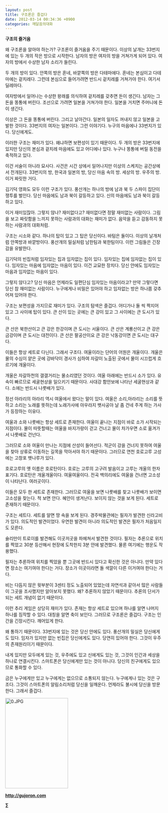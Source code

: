 ```yaml
---
layout: post
title: 구조론은 즐겁다
date: 2012-03-14 00:34:36 +0900
categories: 깨달음의대화
---
```

  
**구조의 즐거움** 

왜 구조론을 알아야 하는가? 구조론이 즐거움을 주기 때문이다. 이상의 날개는 33번지에 있는 두 개의 작은 방으로 시작한다. 남자의 방은 여자의 방을 거쳐가게 되어 있다. 여자의 방에서 수상한 남자 소리가 들린다. 

두 개의 방이 있다. 안쪽의 방은 혼네, 바깥쪽의 방은 다테마에다. 혼네는 본심이고 다테마에는 겉치레다. 그런데 본심으로 들어가려면 반드시 겉치레를 거쳐가야 한다. 여기서 딜레마다. 

여자방에서 일어나는 수상한 왕래를 의식하여 겉치레를 갖추면 돈이 생긴다. 남자는 그 돈을 똥통에 버린다. 조선으로 가려면 일본을 거쳐가야 한다. 일본을 거치면 주머니에 돈이 생긴다. 

이상은 그 돈을 똥통에 버린다. 그리고 날아간다. 일본의 일자도 꺼내지 않고 일본을 고발한 것이다. 33번지의 여자는 일본이다. 그런 이야기다. 누구의 마음에나 33번지가 있다. 당신에게도. 

이러한 구조는 재미가 있다. 왜냐하면 보편성이 있기 때문이다. 두 개의 방은 33번지에 있지만 당신의 본심과 겉치레 마음에도 있고 어디에나 있다. 누구나 똥통에 버릴 동전을 축적하고 있다. 

이건 서술이 아니라 묘사다. 사건은 시간 상에서 일어나지만 이상의 스케치는 공간상에서 전개된다. 33번지의 방, 한국과 일본의 방, 당신 마음 속의 방. 세상의 방. 우주의 방. 이거 짜릿한 거다. 

김기덕 영화도 모두 이런 구조가 있다. 풍산개는 하나의 방에 남과 북 두 스파이 집단이 쟁투를 벌인다. 당신 마음에도 남과 북이 갈등하고 있다. 신의 마음에도 남과 북이 갈등하고 있다. 

이거 재미있잖아. 그렇지 않나? 재미없다고? 재미없다면 정말 재미없는 사람이다. 그림을 보고 짜릿함을 느끼지 못하는 사람과의 대화는 재미가 없다. 음악을 듣고 감동하지 못하는 사람과의 대화처럼. 

구조는 시소와 같다. 하나의 탑이 있고 그 탑은 당신이다. 바텀은 둘이다. 이상의 날개처럼 안쪽방과 바깥방이다. 풍산개의 밀실처럼 남한팀과 북한팀이다. 이런 그림들은 긴장감을 유발한다. 

김기덕의 빈집처럼 임자있는 집과 임자없는 집이 있다. 임자있는 집에 임자없는 집이 있다. 임자있는 마음에 임자없는 마음이 있다. 이건 교묘한 장치다. 당신 안에도 임자있는 마음과 임자없는 마음이 있다. 

그렇지 않다고? 당신 마음은 언제라도 일편단심 임자있는 마음이라고? 만약 그렇다면 당신 참 재미없는 사람이다. 누구에게나 비밀은 있어야 하고 임자없는 방은 하나쯤 갖추어져 있어야 한다. 

구조는 보편성을 가지므로 재미가 있다. 구조의 탐색은 즐겁다. 어디가나 둘 씩 짝지어 있고 그 사이에 탑이 있다. 큰 산이 있는 곳에는 큰 강이 있고 그 사이에는 큰 도시가 있다. 

큰 산은 북한산이고 큰 강은 한강이며 큰 도시는 서울이다. 큰 산은 계룡산이고 큰 강은 금강이며 큰 도시는 대전이다. 큰 산은 팔공산이요 큰 강은 낙동강이면 큰 도시는 대구다. 

이들은 항상 세트로 다닌다. 그래서 구조다. 여울이라는 단어의 어원은 개울이다. 개울은 물의 수심이 얕은 곳에 강바닥이 경사가 심하여 자갈이 노출된 곳에서 물이 시끄럽게 흐르기에 개울이다. 

개울은 자갈하천의 갤갤거리는 물소리였던 것이다. 여울 아래에는 반드시 소가 있다. 유속이 빠르므로 세굴현상을 일으키기 때문이다. 사대강 함안보에 나타난 세굴현상과 같다. 소에는 반드시 나룻배가 있다. 

정선 아라리의 아라리 역시 여울에서 왔다는 말이 있다. 여울은 소리,아라리는 소리를 뜻하고 소리는 노래를 뜻하는데 노래가사에 아우라지 뱃사공아 날 좀 건네 주게 하는 가사가 등장하는 이유다. 

여울과 소와 나룻배는 항상 세트로 존재한다. 여울이 끝나는 지점이 바로 소가 시작되는 지점이다. 물이 따뜻할때는 여울을 바지가랑이 걷고 건너고 물이 차가우면 소로 옮겨가서 나룻배로 건넌다. 

그러므로 소와 여울이 만나는 지점에 산성이 들어선다. 적군이 강을 건너지 못하여 여울을 찾아 상류로 이동하는 길목을 막아서야 하기 때문이다. 그러므로 연천 호로고루 고성에는 고창포 뱃나루가 있다. 

호로고루의 옛 이름은 호로탄이다. 호로는 고루의 고구려 발음이고 고루는 개울의 한자표기다. 호로탄은 개울개울이다. 여울여울이다. 전곡 백의리에도 여울을 건너면 고소성이 나타난다. 여러곳이다. 

이들은 모두 한 세트로 존재한다. 그러므로 여울을 보면 나룻배를 찾고 나룻배가 보이면 고소성을 찾는다. 척 보면 안다. 혜안이 생겨난다. 보이지 않는 것을 보게 된다. 세트로 존재하기 때문이다. 

구조는 세트다. 세트를 알면 땅 속을 보게 된다. 경주박물관에는 필자가 발견한 신라고비가 있다. 의도적인 발견이었다. 우연한 발견이 아니라 의도적인 발견은 필자가 처음일지도 모른다. 

슐리만이 트로이를 발견해도 이곳저곳을 파헤쳐서 발견한 것이다. 필자는 추론으로 위치를 찍었고 30분 등산해서 현장에 도착한지 3분 안에 발견했다. 물론 여기에는 행운도 작용했다. 

필자는 추론하여 위치를 찍었을 뿐 그곳에 반드시 있다고 확신한 것은 아니다. 만약 있다면 장소는 여기여야 한다는 거다. 장소가 이곳이라면 돌 색깔이 다른 이거여야 한다는 거다. 

비는 다듬지 않은 윗부분이 3센티 정도 노출되어 있었는데 자연석과 같아서 많은 사람들이 그곳을 조사했지만 알아보지 못했다. 왜? 추론하지 않았기 때문이다. 추론의 단서가 되는 세트 개념이 없기 때문이다. 

이런 추리 게임은 상당히 재미가 있다. 존재는 항상 세트로 있으며 하나를 알면 나머지 하나를 짐작할 수 있다. 대칭을 알면 축이 보인다. 그러므로 구조론은 즐겁다. 구조는 인간을 긴장시킨다. 깨어있게 한다. 

왜 통하기 때문이다. 33번지에 있는 것은 당신 안에도 있다. 풍산개의 밀실은 당신에게도 있다. 임자가 있지만 없는 빈집은 당신에게도 있다. 당연히 있어야 한다. 그것이 우주의 존재원리이기 때문이다. 

내게 있지만 모두에게 있는 것, 우주에도 있고 신에게도 있는 것, 그것이 인간과 세상을 하나로 연결시킨다. 스마트폰은 당신에게만 있는 것이 아니다. 당신의 친구에게도 있으므로 통화할 수 있다. 

금은 누구에게만 있고 누구에게는 없으므로 소통되지 않는다. 누구에게나 있는 것은 구조다. 그것이 스마트폰의 알림소리처럼 당신을 일깨운다. 언제라도 불시에 당신을 방문한다. 그래서 즐겁다. 





  

  




<a href="?mid=book_minus&act=dispBoardWrite" target="_self"><img alt="0.JPG" src="assets/attach/images/198/668/222/0.JPG" width="200" height="287" /> </a>


  






**http://gujoron.com**  


**∑**

